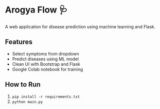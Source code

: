 # Arogya Flow 🩺

A web application for disease prediction using machine learning and Flask.

## Features
- Select symptoms from dropdown
- Predict diseases using ML model
- Clean UI with Bootstrap and Flask
- Google Colab notebook for training

## How to Run
1. `pip install -r requirements.txt`
2. `python main.py`
